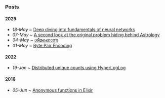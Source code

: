 ### Posts

#### 2025

-   _18-May_ ~ [Deep diving into fundamentals of neural networks](#nn-fundamentals-deepdive.md)
-   _07-May_ ~ [A second look at the original problem hiding behind Astrology](#astrology.md)
-   _04-May_ ~ [ശീമക്കൊന്ന](#sheemakonna.md)
-   _01-May_ ~ [Byte Pair Encoding](#byte-pair-encoding.md)

#### 2022

-   _19-Jan_ ~ [Distributed unique counts using HyperLogLog](#unique-counts-using-hyperloglog.md)

#### 2016

-   _05-Jun_ ~ [Anonymous functions in Elixir](#anonymous-functions-in-elixir.md)
